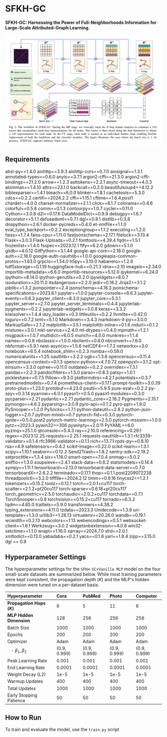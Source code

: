 # SFKH-GC

**SFKH-GC: Harnessing the Power of Full-Neighborhoods Information for Large-Scale Attributed-Graph Learning**.

![SFKH-GC](./SFKH-GC.png)

## Requirements

absl-py==1.4.0
aiohttp==3.9.3
aiohttp-cors==0.7.0
aiosignal==1.3.1
annotated-types==0.6.0
anyio==3.7.1
argon2-cffi==21.3.0
argon2-cffi-bindings==21.2.0
arrow==1.2.3
asttokens==2.2.1
async-timeout==4.0.3
atomman==1.4.10
attrs==23.1.0
backcall==0.2.0
beautifulsoup4==4.12.2
bibtexparser==1.4.1
bleach==6.0.0
blinker==1.8.1
cachetools==5.3.0
cdcs==0.2.2
certifi==2024.2.2
cffi==1.15.1
cftime==1.6.4.post1
chardet==4.0.0
charset-normalizer==2.1.1
click==8.1.7
colorama==0.4.6
colorful==0.5.6
comm==0.1.3
contourpy==1.0.7
cycler==0.11.0
Cython==3.0.8
d2l==0.17.6
DataModelDict==0.9.9
debugpy==1.6.7
decorator==5.1.1
defusedxml==0.7.1
dgl==0.9.1
distlib==0.3.8
dnspython==2.6.1
docker-pycreds==0.4.0
et-xmlfile==1.1.0
eval_type_backport==0.2.2
exceptiongroup==1.1.2
executing==1.2.0
faiss==1.7.4
faiss-cpu==1.11.0
fastjsonschema==2.17.1
filelock==3.13.4
Flask==3.0.3
Flask-Uploads==0.2.1
fonttools==4.39.4
fqdn==1.5.1
frozenlist==1.4.0
fsspec==2023.12.1
ftfy==6.2.0
gdown==5.1.0
gitdb==4.0.12
GitPython==3.1.44
google-api-core==2.18.0
google-auth==2.18.0
google-auth-oauthlib==1.0.0
googleapis-common-protos==1.63.0
grpcio==1.54.0
h5py==3.10.0
habanero==1.2.6
hdf5storage==0.1.19
huggingface-hub==0.21.3
idna==2.10
imageio==2.34.0
importlib-metadata==6.6.0
importlib-resources==5.12.0
ipykernel==6.24.0
ipython==8.14.0
ipython-genutils==0.2.0
ipywidgets==8.0.7
isoduration==20.11.0
itsdangerous==2.2.0
jedi==0.18.2
Jinja2==3.1.2
joblib==1.3.2
jsonpointer==2.4
jsonschema==4.18.3
jsonschema-specifications==2023.6.1
jupyter==1.0.0
jupyter-console==6.6.3
jupyter-events==0.6.3
jupyter_client==8.3.0
jupyter_core==5.3.1
jupyter_server==2.7.0
jupyter_server_terminals==0.4.4
jupyterlab-pygments==0.2.2
jupyterlab-widgets==3.0.8
keras==3.3.2
kiwisolver==1.4.4
lazy_loader==0.3
littleutils==0.2.2
llvmlite==0.42.0
loguru==0.7.2
lxml==5.1.0
Markdown==3.4.3
markdown-it-py==3.0.0
MarkupSafe==2.1.2
matplotlib==3.5.1
matplotlib-inline==0.1.6
mdurl==0.1.2
mistune==3.0.1
mkl-service==2.4.0
ml-dtypes==0.4.0
mpmath==1.2.1
msgpack==1.0.7
multidict==6.0.5
munch==4.0.0
munkres==1.1.4
namex==0.0.8
nbclassic==1.0.0
nbclient==0.8.0
nbconvert==7.6.0
nbformat==5.9.1
nest-asyncio==1.5.6
netCDF4==1.7.2
networkx==3.0
notebook==6.5.4
notebook_shim==0.2.3
numba==0.59.0
numericalunits==1.25
oauthlib==3.2.2
ogb==1.3.6
opencensus==0.11.4
opencensus-context==0.1.3
opencv-python==4.7.0.72
openpyxl==3.1.2
opt-einsum==3.3.0
optree==0.11.0
outdated==0.2.2
overrides==7.3.1
pandas==2.2.3
pandocfilters==1.5.0
parso==0.8.3
patsy==1.0.1
pickleshare==0.7.5
Pillow==9.3.0
platformdirs==4.2.1
potentials==0.3.7
pretrainedmodels==0.7.4
prometheus-client==0.17.1
prompt-toolkit==3.0.39
proto-plus==1.23.0
protobuf==4.23.0
psutil==5.9.5
pure-eval==0.2.2
py-spy==0.3.14
pyarrow==6.0.1
pyasn1==0.5.0
pyasn1-modules==0.3.0
pycparser==2.21
pydantic==2.7.1
pydantic_core==2.18.2
Pygments==2.15.1
pymongo==4.6.2
pyparsing==3.0.9
pyro-api==0.1.2
pyro-ppl==1.9.0
PySnooper==1.2.0
PySocks==1.7.1
python-dateutil==2.8.2
python-json-logger==2.0.7
python-mnist==0.7
pytorch-fid==0.3.0
pytorch-ignite==0.5.0.post2
pytorch-metric-learning==2.5.0
pytorch-msssim==1.0.0
pytz==2023.3
pywin32==306
pywinpty==2.0.11
PyYAML==6.0
pyzmq==25.1.0
qtconsole==5.4.3
ray==2.10.0
referencing==0.29.1
regex==2023.12.25
requests==2.25.1
requests-oauthlib==1.3.1
rfc3339-validator==0.1.4
rfc3986-validator==0.1.1
rich==13.7.1
rpds-py==0.8.10
rsa==4.9
safetensors==0.4.2
scikit-image==0.22.0
scikit-learn==1.3.1
scipy==1.10.1
seaborn==0.12.2
Send2Trash==1.8.2
sentry-sdk==2.19.2
setproctitle==1.3.4
six==1.16.0
smart-open==7.0.4
smmap==5.0.2
sniffio==1.3.0
soupsieve==2.4.1
stack-data==0.6.2
statsmodels==0.14.4
sympy==1.11.1
tensorboard==2.13.0
tensorboard-data-server==0.7.0
tensorboardX==2.6.2.2
terminado==0.17.1
thop==0.1.1.post2209072238
threadpoolctl==3.2.0
tifffile==2024.2.12
timm==0.9.16
tinycss2==1.2.1
tokenizers==0.15.2
toolz==0.12.1
torch==2.0.1+cu117
torch-scatter==2.1.2+pt20cu117
torch-sparse==0.6.18+pt20cu117
torch_geometric==2.5.0
torchaudio==2.0.2+cu117
torchdata==0.7.1
TorchSnooper==0.8
torchvision==0.15.2+cu117
tornado==6.3.2
tqdm==4.65.0
traitlets==5.9.0
transformers==4.38.2
typing_extensions==4.11.0
tzdata==2023.3
Unidecode==1.3.8
uri-template==1.3.0
urllib3==1.26.13
virtualenv==20.26.0
wandb==0.19.1
wcwidth==0.2.13
webcolors==1.13
webencodings==0.5.1
websocket-client==1.6.1
Werkzeug==3.0.2
widgetsnbextension==4.0.8
win32-setctime==1.1.0
wrapt==1.16.0
xarray==2024.7.0
xlrd==2.0.1
xmltodict==0.13.0
yabadaba==0.2.1
yacs==0.1.8
yarl==1.9.4
zipp==3.15.0
dgl == 0.9

## Hyperparameter Settings

The hyperparameter settings for the `SFKH-GC+Vanilla MLP` model on the four small-scale datasets are summarized below. While most training parameters were kept consistent, the propagation depth ($K$) and the MLP's hidden dimension were tuned on a per-dataset basis.

| Hyperparameter | Cora | PubMed | Photo | Computer |
| :--- | :--- | :--- | :--- | :--- |
| **Propagation Hops ($K$)** | 6 | 5 | 11 | 6 |
| **MLP Hidden Dimension** | 128 | 256 | 256 | 256 |
| Batch Size | 1000 | 1000 | 1000 | 1000 |
| Epochs | 200 | 200 | 200 | 200 |
| Optimizer | Adam | Adam | Adam | Adam |
| &nbsp;&nbsp;&nbsp;- $\beta_1, \beta_2$ | (0.9, 0.999) | (0.9, 0.999) | (0.9, 0.999) | (0.9, 0.999) |
| Peak Learning Rate | 0.001 | 0.001 | 0.001 | 0.001 |
| End Learning Rate | 0.0001 | 0.0001 | 0.0001 | 0.0001 |
| Weight Decay (L2) | 1e-5 | 1e-5 | 1e-5 | 1e-5 |
| Warmup Updates | 400 | 400 | 400 | 400 |
| Total Updates | 1000 | 1000 | 1000 | 1000 |
| Early Stopping Patience | 50 | 50 | 50 | 50 |

## How to Run

To train and evaluate the model, use the `train.py` script











